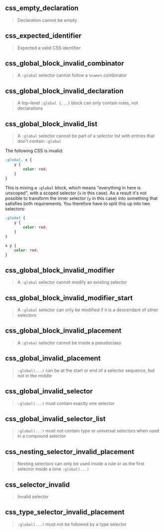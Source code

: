 ## css_empty_declaration

> Declaration cannot be empty

## css_expected_identifier

> Expected a valid CSS identifier

## css_global_block_invalid_combinator

> A `:global` selector cannot follow a `%name%` combinator

## css_global_block_invalid_declaration

> A top-level `:global {...}` block can only contain rules, not declarations

## css_global_block_invalid_list

> A `:global` selector cannot be part of a selector list with entries that don't contain `:global`

The following CSS is invalid:

```css
:global, x {
    y {
        color: red;
    }
}
```

This is mixing a `:global` block, which means "everything in here is unscoped", with a scoped selector (`x` in this case). As a result it's not possible to transform the inner selector (`y` in this case) into something that satisfies both requirements. You therefore have to split this up into two selectors:

```css
:global {
    y {
        color: red;
    }
}

x y {
    color: red;
}
```

## css_global_block_invalid_modifier

> A `:global` selector cannot modify an existing selector

## css_global_block_invalid_modifier_start

> A `:global` selector can only be modified if it is a descendant of other selectors

## css_global_block_invalid_placement

> A `:global` selector cannot be inside a pseudoclass

## css_global_invalid_placement

> `:global(...)` can be at the start or end of a selector sequence, but not in the middle

## css_global_invalid_selector

> `:global(...)` must contain exactly one selector

## css_global_invalid_selector_list

> `:global(...)` must not contain type or universal selectors when used in a compound selector

## css_nesting_selector_invalid_placement

> Nesting selectors can only be used inside a rule or as the first selector inside a lone `:global(...)`

## css_selector_invalid

> Invalid selector

## css_type_selector_invalid_placement

> `:global(...)` must not be followed by a type selector
